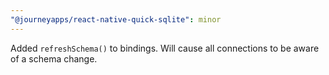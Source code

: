 ```yaml
---
"@journeyapps/react-native-quick-sqlite": minor
---
```


Added `refreshSchema()` to bindings. Will cause all connections to be aware of a schema change.
